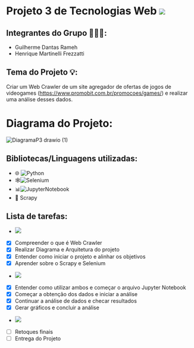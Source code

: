 # Projeto 3 de Tecnologias Web <img src="https://img.shields.io/static/v1?label=Projeto3&message=Em andamento&color=yellow&style=flat-square"/>

## Integrantes do Grupo 🧑‍🤝‍🧑:
- Guilherme Dantas Rameh
- Henrique Martinelli Frezzatti

## Tema do Projeto 💡:
Criar um Web Crawler de um site agregador de ofertas de jogos de videogames (https://www.promobit.com.br/promocoes/games/) e realizar uma análise desses dados.

# Diagrama do Projeto:
![DiagramaP3 drawio (1)](https://user-images.githubusercontent.com/62613979/143497671-1c0a17bb-81a9-4123-9ec0-a6ceb6aa501c.png)


## Bibliotecas/Linguagens utilizadas:
- 🌐 ![Python](https://img.shields.io/badge/-Python-333333?style=flat&logo=python)
- :spider_web:![Selenium](https://img.shields.io/badge/-Selenium-333333?style=flat&logo=selenium)
- 📊![JupyterNotebook](https://img.shields.io/badge/-JupyterNotebook-333333?style=flat&logo=jupyter)
- 🧮 Scrapy

## Lista de tarefas:
- <img src="https://img.shields.io/static/v1?label=1ª Semana&message=Finalizado&color=success&style=flat-square"/>
- [x] Compreender o que é Web Crawler
- [x] Realizar Diagrama e Arquitetura do projeto
- [x] Entender como iniciar o projeto e alinhar os objetivos 
- [x] Aprender sobre o Scrapy e Selenium

- <img src="https://img.shields.io/static/v1?label=2ª semana&message=Finalizado&color=success&style=flat-square"/>
- [x] Entender como utilizar ambos e começar o arquivo Jupyter Notebook
- [x] Começar a obtenção dos dados e iniciar a análise
- [x] Continuar a análise de dados e checar resultados
- [x] Gerar gráficos e concluir a análise

- <img src="https://img.shields.io/static/v1?label=3ª semana&message=Em andamento&color=yellow&style=flat-square"/>
- [ ] Retoques finais
- [ ] Entrega do Projeto
